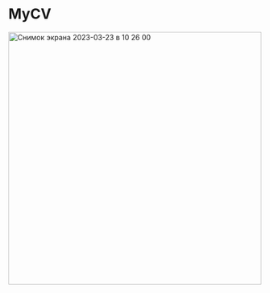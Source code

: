 # MyCV


<img width="502" alt="Снимок экрана 2023-03-23 в 10 26 00" src="https://user-images.githubusercontent.com/127554918/227132546-09d4a2d3-5698-4e8a-8a86-228466568442.png">
